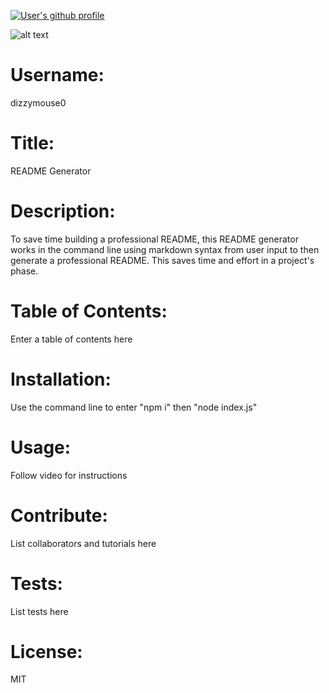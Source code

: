 

<a href="https://github.com/dizzymouse0"><img src="https://img.shields.io/badge/Github%20page-dizzymouse0-1abc9c.svg" alt="User's github profile"></a>

![alt text](https://github.com/dizzymouse0.png)

# Username: 
dizzymouse0

# Title:
README Generator

# Description:
To save time building a professional README, this README generator works in the command line using markdown syntax from user input to then generate a professional README. This saves time and effort in a project's phase.

# Table of Contents: 
Enter a table of contents here

# Installation: 
Use the command line to enter "npm i" then "node index.js"

# Usage: 
Follow video for instructions

# Contribute: 
List collaborators and tutorials here

# Tests: 
List tests here

# License: 
MIT

